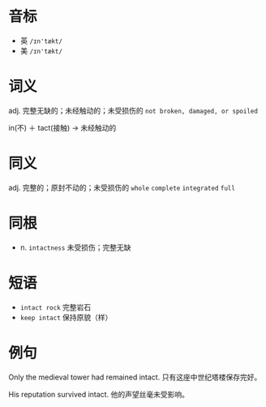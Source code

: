 # 音标

- 英 `/ɪn'tækt/`
- 美 `/ɪn'tækt/`

# 词义

adj. 完整无缺的；未经触动的；未受损伤的
`not broken, damaged, or spoiled`



in(不) ＋ tact(接触) → 未经触动的

# 同义

adj. 完整的；原封不动的；未受损伤的
`whole` `complete` `integrated` `full`

# 同根

- n. `intactness` 未受损伤；完整无缺

# 短语

- `intact rock` 完整岩石
- `keep intact` 保持原貌（样）

# 例句

Only the medieval tower had remained intact.
只有这座中世纪塔楼保存完好。

His reputation survived intact.
他的声望丝毫未受影响。


